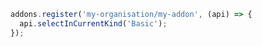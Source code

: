 ```js filename="/my-addon/manager.js" renderer="common" language="js"
addons.register('my-organisation/my-addon', (api) => {
  api.selectInCurrentKind('Basic');
});
```
